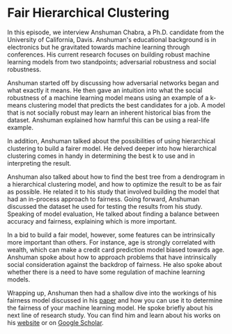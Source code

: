# Fair Hierarchical Clustering
In this episode, we interview Anshuman Chabra, a Ph.D. candidate from the University of California, Davis. Anshuman's educational background is in electronics but he gravitated towards machine learning through conferences. His current research focuses on building robust machine learning models from two standpoints; adversarial robustness and social robustness. 

  

Anshuman started off by discussing how adversarial networks began and what exactly it means. He then gave an intuition into what the social robustness of a machine learning model means using an example of a k-means clustering model that predicts the best candidates for a job. A model that is not socially robust may learn an inherent historical bias from the dataset. Anshuman explained how harmful this can be using a real-life example. 

  

In addition, Anshuman talked about the possibilities of using hierarchical clustering to build a fairer model. He delved deeper into how hierarchical clustering comes in handy in determining the best k to use and in interpreting the result. 

  

Anshuman also talked about how to find the best tree from a dendrogram in a hierarchical clustering model, and how to optimize the result to be as fair as possible. He related it to his study that involved building the model that had an in-process approach to fairness. Going forward, Anshuman discussed the dataset he used for testing the results from his study. Speaking of model evaluation, He talked about finding a balance between accuracy and fairness, explaining which is more important. 

  

In a bid to build a fair model, however, some features can be intrinsically more important than others. For instance, age is strongly correlated with wealth, which can make a credit card prediction model biased towards age. Anshuman spoke about how to approach problems that have intrinsically social consideration against the backdrop of fairness. He also spoke about whether there is a need to have some regulation of machine learning models. 

  

Wrapping up, Anshuman then had a shallow dive into the workings of his fairness model discussed in his [paper](https://scholar.google.com/citations?view_op=view_citation&hl=en&user=1U7Zy7sAAAAJ&citation_for_view=1U7Zy7sAAAAJ:B3FOqHPlNUQC) and how you can use it to determine the fairness of your machine learning model. He spoke briefly about his next line of research study. You can find him and learn about his works on his [website](https://www.anshumanc.com/) or on [Google Scholar](https://scholar.google.com/citations?user=1U7Zy7sAAAAJ&hl=en). 
